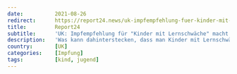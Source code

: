 ```yaml
---
date:          2021-08-26
redirect:      https://report24.news/uk-impfempfehlung-fuer-kinder-mit-lernschwaeche-macht-nachdenklich/
title:         Report24
subtitle:      'UK: Impfempfehlung für "Kinder mit Lernschwäche" macht nachdenklich'
description:   'Was kann dahinterstecken, dass man Kinder mit Lernschwäche und Epilepsie priorisiert impft?'
country:       [UK]
categories:    [Impfung]
tags:          [kind, jugend]
---
```


